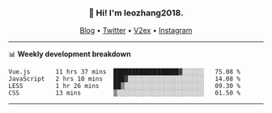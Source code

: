 <h3 align="center">👋 Hi! I'm leozhang2018.</h3>
<p align="center">
  <a href="https://code.leozhang2018.me">Blog</a> •
  <a href="https://twitter.com/leozhang2018">Twitter</a> •
  <a href="https://www.v2ex.com/member/leozhang">V2ex</a> •
  <a href="https://www.instagram.com/leozhanghere">Instagram</a>
</p>

-------

📊 **Weekly development breakdown**
<!--START_SECTION:waka-->
```text
Vue.js       11 hrs 37 mins  ██████████████████▓░░░░░░   75.08 % 
JavaScript   2 hrs 10 mins   ███▓░░░░░░░░░░░░░░░░░░░░░   14.08 % 
LESS         1 hr 26 mins    ██▒░░░░░░░░░░░░░░░░░░░░░░   09.30 % 
CSS          13 mins         ▒░░░░░░░░░░░░░░░░░░░░░░░░   01.50 % 
```
<!--END_SECTION:waka-->
-------
